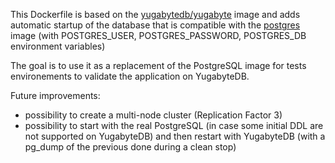 This Dockerfile is based on the [yugabytedb/yugabyte](https://hub.docker.com/r/yugabytedb/yugabyte) image and adds automatic startup of the database that is compatible with the [postgres](https://hub.docker.com/_/postgres/) image (with POSTGRES_USER, POSTGRES_PASSWORD, POSTGRES_DB environment variables)

The goal is to use it as a replacement of the PostgreSQL image for tests environements to validate the application on YugabyteDB. 

Future improvements:
- possibility to create a multi-node cluster (Replication Factor 3)
- possibility to start with the real PostgreSQL (in case some initial DDL are not supported on YugabyteDB) and then restart with YugabyteDB (with a pg_dump of the previous done during a clean stop)



